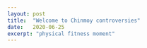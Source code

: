```yaml
---
layout: post
title:  "Welcome to Chinmoy controversies"
date:   2020-06-25
excerpt: "physical fitness moment"
---
```

